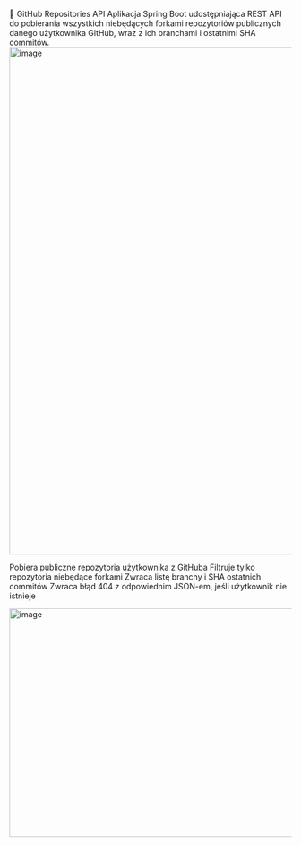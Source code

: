 📘 GitHub Repositories API
Aplikacja Spring Boot udostępniająca REST API do pobierania wszystkich niebędących forkami repozytoriów publicznych danego użytkownika GitHub, wraz z ich branchami i ostatnimi SHA commitów.
<img width="1481" height="905" alt="image" src="https://github.com/user-attachments/assets/8053bb8c-012f-4933-bacc-af49500d2a6b" />

Pobiera publiczne repozytoria użytkownika z GitHuba
Filtruje tylko repozytoria niebędące forkami
Zwraca listę branchy i SHA ostatnich commitów
Zwraca błąd 404 z odpowiednim JSON-em, jeśli użytkownik nie istnieje

<img width="1482" height="408" alt="image" src="https://github.com/user-attachments/assets/2e81bbd5-abe0-431b-bf8f-39dec598f092" />

